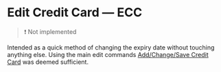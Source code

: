 # Edit Credit Card — ECC

> ❗ Not implemented

Intended as a quick method of changing the expiry date without touching anything else. Using the main edit commands [Add/Change/Save Credit Card](Add%257CChange%257CSave-Credit-Card-—-ACC%257CCCC%257CSCC.md) was deemed sufficient.